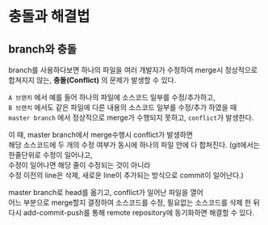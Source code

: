 # 충돌과 해결법

## branch와 충돌

branch를 사용하다보면 하나의 파일을 여러 개발자가 수정하여 merge시 정상적으로  
합쳐지지 않는, **충돌(Conflict)** 의 문제가 발생할 수 있다.  

`A 브랜치` 에서 예를 들어 하나의 파일에 소스코드 일부를 수정/추가하고,  
`B 브랜치` 에서도 같은 파일에 다른 내용의 소스코드 일부를 수정/추가 하였을 때  
`master branch` 에서 정상적으로 merge가 수행되지 못하고, `conflict`가 발생한다.

이 때, master branch에서 merge수행시 conflict가 발생하면  
해당 소스코드에 두 개의 수정 여부가 동시에 하나의 파일 안에 다 합쳐진다.
(git에서는 한줄단위로 수정이 일어나고,  
수정이 일어나면 해당 줄이 수정되는 것이 아니라  
수정 이전의 line은 삭제, 새로운 line이 추가되는 방식으로 commit이 일어난다.)

master branch로 head를 옮기고, conflict가 일어난 파일을 열어  
어느 부분으로 merge할지 결정하여 소스코드를 수정, 필요없는 소스코드를 삭제 한 뒤  
다시 add-commit-push를 통해 remote repository에 동기화하면 해결할 수 있다.